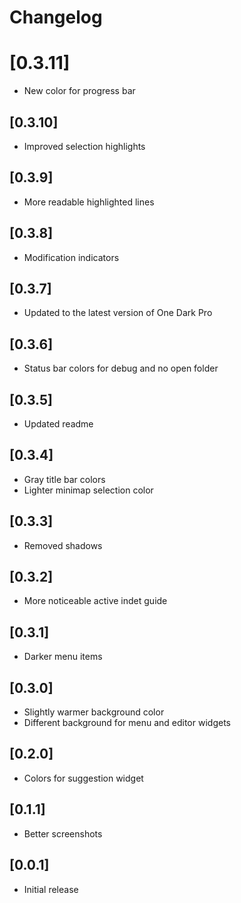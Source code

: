 # Changelog

# [0.3.11]
- New color for progress bar

## [0.3.10]
- Improved selection highlights

## [0.3.9]
- More readable highlighted lines

## [0.3.8]
- Modification indicators

## [0.3.7]
- Updated to the latest version of One Dark Pro

## [0.3.6]
- Status bar colors for debug and no open folder

## [0.3.5]
- Updated readme

## [0.3.4]
- Gray title bar colors
- Lighter minimap selection color

## [0.3.3]
- Removed shadows

## [0.3.2]
- More noticeable active indet guide

## [0.3.1]
- Darker menu items

## [0.3.0]
- Slightly warmer background color
- Different background for menu and editor widgets

## [0.2.0]
- Colors for suggestion widget

## [0.1.1]
- Better screenshots

## [0.0.1]

- Initial release
